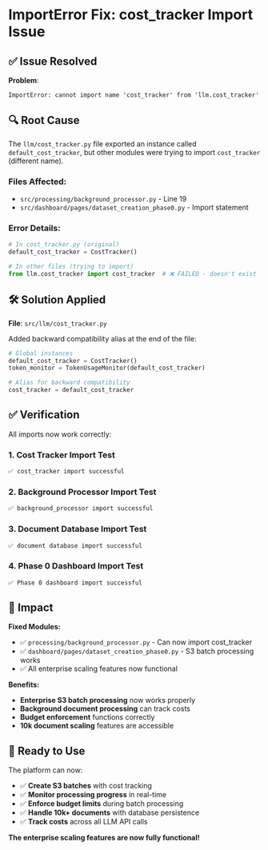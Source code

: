 # ImportError Fix: cost_tracker Import Issue

## ✅ Issue Resolved

**Problem**: 
```
ImportError: cannot import name 'cost_tracker' from 'llm.cost_tracker'
```

## 🔍 Root Cause

The `llm/cost_tracker.py` file exported an instance called `default_cost_tracker`, but other modules were trying to import `cost_tracker` (different name).

### **Files Affected:**
- `src/processing/background_processor.py` - Line 19
- `src/dashboard/pages/dataset_creation_phase0.py` - Import statement

### **Error Details:**
```python
# In cost_tracker.py (original)
default_cost_tracker = CostTracker()

# In other files (trying to import)
from llm.cost_tracker import cost_tracker  # ❌ FAILED - doesn't exist
```

## 🛠️ Solution Applied

**File**: `src/llm/cost_tracker.py`

Added backward compatibility alias at the end of the file:

```python
# Global instances
default_cost_tracker = CostTracker()
token_monitor = TokenUsageMonitor(default_cost_tracker)

# Alias for backward compatibility
cost_tracker = default_cost_tracker
```

## ✅ Verification

All imports now work correctly:

### **1. Cost Tracker Import Test**
```bash
✅ cost_tracker import successful
```

### **2. Background Processor Import Test**
```bash
✅ background_processor import successful
```

### **3. Document Database Import Test**
```bash
✅ document database import successful
```

### **4. Phase 0 Dashboard Import Test**
```bash
✅ Phase 0 dashboard import successful
```

## 🎯 Impact

**Fixed Modules:**
- ✅ `processing/background_processor.py` - Can now import cost_tracker
- ✅ `dashboard/pages/dataset_creation_phase0.py` - S3 batch processing works
- ✅ All enterprise scaling features now functional

**Benefits:**
- **Enterprise S3 batch processing** now works properly
- **Background document processing** can track costs
- **Budget enforcement** functions correctly
- **10k document scaling** features are accessible

## 🚀 Ready to Use

The platform can now:
- ✅ **Create S3 batches** with cost tracking
- ✅ **Monitor processing progress** in real-time
- ✅ **Enforce budget limits** during batch processing
- ✅ **Handle 10k+ documents** with database persistence
- ✅ **Track costs** across all LLM API calls

**The enterprise scaling features are now fully functional!**